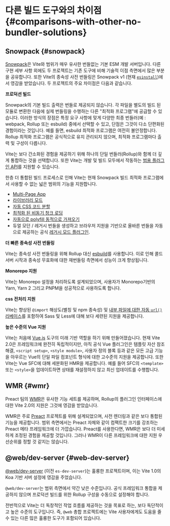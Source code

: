 # 다른 빌드 도구와의 차이점 {#comparisons-with-other-no-bundler-solutions}

## Snowpack {#snowpack}

[Snowpack](https://www.snowpack.dev/)은 Vite와 범위가 매우 유사한 번들없는 기본 ESM 개발 서버입니다. 다른 구현 세부 사항 외에도 두 프로젝트는 기존 도구에 비해 기술적 이점 측면에서 많은 부분을 공유합니다. 또한 Vite의 종속성 사전 번들링은 Snowpack v1 (현재 [`esinstall`](https://github.com/snowpackjs/snowpack/tree/main/esinstall))에서 영감을 받았습니다. 두 프로젝트의 주요 차이점은 다음과 같습니다.

**프로덕션 빌드**

Snowpack의 기본 빌드 출력은 번들로 제공되지 않습니다. 각 파일을 별도의 빌드 된 모듈로 변환한 다음에 실제 번들링을 수행하는 다른 "최적화 프로그램"에 공급할 수 있습니다. 이러한 방식의 장점은 특정 요구 사항에 맞게 다양한 최종 번들러(예 : webpack, Rollup 또는 esbuild) 중에서 선택할 수 있고, 단점은 그것이 다소 단편화된 경험이라는 것입니다. 예를 들면, esbuild 최적화 프로그램은 여전히 불안정합니다. Rollup 최적화 프로그램은 공식적으로 유지 관리되지 않으며, 최적화 프로그램마다 출력 및 구성이 다릅니다.

Vite는 보다 간소화된 경험을 제공하기 위해 하나의 단일 번들러(Rollup)와 함께 더 깊게 통합하는 것을 선택합니다. 또한 Vite는 개발 및 빌드 모두에서 작동하는 [범용 플러그인 API](./api-plugin)를 지원할 수 있습니다.

한층 더 통합된 빌드 프로세스로 인해 Vite는 현재 Snowpack 빌드 최적화 프로그램에서 사용할 수 없는 넓은 범위의 기능을 지원합니다.

- [Multi-Page App](./build#multi-page-app)
- [라이브러리 모드](./build#library-mode)
- [자동 CSS 코드 분할](./features#css-code-splitting)
- [최적화 된 비동기 청크 로딩](./features#async-chunk-loading-optimization)
- [자동으로 polyfill 동적으로 가져오기](./features#dynamic-import-polyfill)
- 듀얼 모던 / 레거시 번들을 생성하고 브라우저 지원을 기반으로 올바른 번들을 자동으로 제공하는 공식 [레거시 모드 플러그인](https://github.com/vitejs/vite/tree/main/packages/plugin-legacy).

**더 빠른 종속성 사전 번들링**

Vite는 종속성 사전 번들링을 위해 Rollup 대신 [esbuild](https://esbuild.github.io/)를 사용합니다. 이로 인해 콜드 서버 시작과 종속성 무효화에 대한 재번들링 측면에서 성능이 크게 향상됩니다.

**Monorepo 지원**

Vite는 Monorepo 설정을 처리하도록 설계되었으며, 사용자가 Monorepo기반의 Yarn, Yarn 2 그리고 PNPM을 성공적으로 사용하도록 합니다.

**css 전처리 지원**

Vite는 향상된 `@import` 해상도(별칭 및 npm 종속성) 및 [내부 파일에 대한 자동 `url()` 리베이스](./features#import-inlining-and-rebasing)를 포함하여 Sass 및 Less에 대해 보다 세련된 지원을 제공합니다.

**높은 수준의 Vue 지원**

Vite는 처음에 [Vue.js](https://vuejs.org/) 도구의 미래 기반 역할을 하기 위해 만들어졌습니다. 현재 Vite 2.0은 프레임워크에 완전히 독립적이지만, 아직 공식 Vue 플러그인은 템플릿 자산 참조 해결, `<script setup>`, `<style module>`, 사용자 정의 블록 등과 같은 모든 고급 기능을 아우르는 Vue의 단일 파일 컴포넌트 형식에 대한 고수준의 지원을 제공합니다. 또한 Vite는 Vue SFC에 대해 세분화된 HMR을 제공합니다. 예를 들어 SFC의 `<template>` 또는 `<style>`을 업데이트하면 상태를 재설정하지 않고 최신 업데이트를 수행합니다.

## WMR {#wmr}

Preact 팀의 [WMR](https://github.com/preactjs/wmr)은 유사한 기능 세트를 제공하며, Rollup의 플러그인 인터페이스에 대한 Vite 2.0의 지원은 그것에 영감을 받았습니다.

WMR은 주로 [Preact](https://preactjs.com/) 프로젝트를 위해 설계되었으며, 사전 렌더링과 같은 보다 통합된 기능을 제공합니다. 범위 측면에서는 Preact 자체와 같이 컴팩트한 크기를 강조하는 Preact 메타 프레임워크에 더 가깝습니다. Preact를 사용한다면, WMR은 보다 더 미세하게 조정된 경험을 제공할 것입니다. 그러나 WMR이 다른 프레임워크에 대한 지원 우선순위를 정할 것 같지는 않습니다.

## @web/dev-server {#web-dev-server}

[@web/dev-server](https://modern-web.dev/docs/dev-server/overview/) (이전 `es-dev-server`)는 훌륭한 프로젝트이며, 이는 Vite 1.0의 Koa 기반 서버 설정에 영감을 주었습니다.

`@web/dev-server`는 범위 측면에서 약간 낮은 수준입니다. 공식 프레임워크 통합을 제공하지 않으며 프로덕션 빌드를 위한 Rollup 구성을 수동으로 설정해야 합니다.

전반적으로 Vite는 더 독창적인 작업 흐름를 제공하는 것을 목표로 하는, 보다 독단적이고 높은 수준의 도구입니다. 즉, `@web` 총합 프로젝트에는 Vite 사용자에게도 도움을 줄 수 있는 다른 많은 훌륭한 도구가 포함되어 있습니다.
